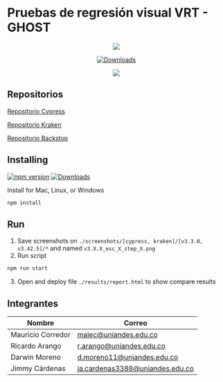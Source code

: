 # Pruebas de regresión visual VRT - GHOST

<p align="center">
  <img src="https://cloud.githubusercontent.com/assets/1268976/20607953/d7ae489c-b24a-11e6-9cc4-91c6c74c5e88.png"/>
</p>

<p align="center">
    <a href="https://github.com/TryGhost/Ghost/releases/3.3.0">
        <img src="https://img.shields.io/static/v1?label=cypress&message=3.3.0&color=green" alt="Downloads" />
    </a>
</p>

<p align="center">
  <img src="https://thesoftwaredesignlab.github.io/KrakenMobile/assets/imgs/kraken.png"/>
</p>

## Repositorios
[Repositorio Cypress](https://github.com/jimmy-cardenas-miso/pruebas-automatizadas-ghost-cypress)

[Repositorio Kraken](https://github.com/mauricio-corredor/pruebas-automatizadas-kraken-ghost)

[Repositorio Backstop](https://github.com/jimmy-cardenas-miso/pruebas-automatizadas-ghost-backstop)


## Installing

[![npm version](https://badge.fury.io/js/cypress.svg)](https://badge.fury.io/js/cypress)
<a href="https://nodejs.org/en/">
<img src="https://img.shields.io/static/v1?label=node&message=12.16.1&color=green" alt="Downloads" />
</a>

Install for Mac, Linux, or Windows

```bash
npm install
```

## Run
1. Save screenshots on `./screenshots/[cypress, kraken]/[v3.3.0, v3.42.5]/*` and named  `v3.X.X_esc_X_step_X.png`
2. Run script
```bash
npm run start
```
3. Open and deploy file `./results/report.html` to show compare results

## Integrantes

| Nombre | Correo |
| --- | --- |
| Mauricio Corredor | malec@uniandes.edu.co |
| Ricardo Arango | r.arango@uniandes.edu.co |
| Darwin Moreno | d.moreno11@uniandes.edu.co |
| Jimmy Cárdenas | ja.cardenas3388@uniandes.edu.co |

